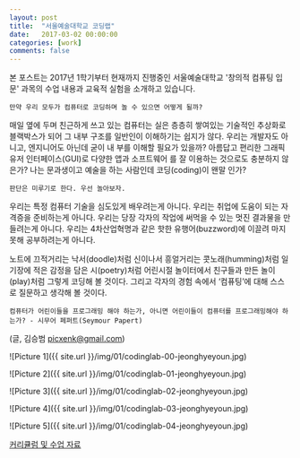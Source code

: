 ```yaml
---
layout: post
title:  "서울예술대학교 코딩랩"
date:   2017-03-02 00:00:00
categories: [work]
comments: false
---
```


본 포스트는 2017년 1학기부터 현재까지 진행중인 서울예술대학교 '창의적 컴퓨팅 입문' 과목의 수업 내용과 교육적 실험을 소개하고 있습니다.


`만약 우리 모두가 컴퓨터로 코딩하며 놀 수 있으면 어떻게 될까?`

매일 옆에 두며 친근하게 쓰고 있는 컴퓨터는 실은 층층히 쌓여있는 기술적인 추상화로 블랙박스가 되어
그 내부 구조를 일반인이 이해하기는 쉽지가 않다. 우리는 개발자도 아니고, 엔지니어도 아닌데 굳이 내
부를 이해할 필요가 있을까? 아름답고 편리한 그래픽 유저 인터페이스(GUI)로 다양한 앱과 소프트웨어
를 잘 이용하는 것으로도 충분하지 않은가? 나는 문과생이고 예술을 하는 사람인데 코딩(coding)이 왠말
인가?

`판단은 미루기로 한다. 우선 놀아보자.`

우리는 특정 컴퓨터 기술을 심도있게 배우려는게 아니다.
우리는 취업에 도움이 되는 자격증을 준비하는게 아니다.
우리는 당장 각자의 작업에 써먹을 수 있는 멋진 결과물을 만들려는게 아니다.
우리는 4차산업혁명과 같은 핫한 유행어(buzzword)에 이끌려 마지못해 공부하려는게 아니다.

노트에 끄적거리는 낙서(doodle)처럼
신이나서 흥얼거리는 콧노래(humming)처럼
일기장에 적은 감정을 담은 시(poetry)처럼
어린시절 놀이터에서 친구들과 만든 놀이(play)처럼
그렇게 코딩해 볼 것이다.
그리고 각자의 경험 속에서 ‘컴퓨팅’에 대해 스스로 질문하고 생각해 볼 것이다.

`컴퓨터가 어린이들을 프로그래밍 해야 하는가, 아니면 어린이들이 컴퓨터를 프로그래밍해야 하는가? - 시무어 페퍼트(Seymour Papert)`

(글, 김승범 picxenk@gmail.com)


![Picture 1]({{ site.url }}/img/01/codinglab-00-jeonghyeyoun.jpg)

![Picture 2]({{ site.url }}/img/01/codinglab-01-jeonghyeyoun.jpg)

![Picture 3]({{ site.url }}/img/01/codinglab-02-jeonghyeyoun.jpg)

![Picture 4]({{ site.url }}/img/01/codinglab-03-jeonghyeyoun.jpg)

![Picture 5]({{ site.url }}/img/01/codinglab-04-jeonghyeyoun.jpg)

[커리큘럼 및 수업 자료](https://www.gitbook.com/book/picxenk/creativecomputing101/details)

<!--more-->
